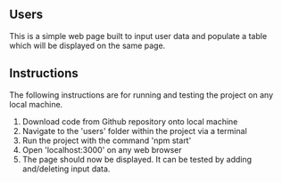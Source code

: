 ## Users

This is a simple web page built to input user data and populate a table which will be displayed on the same page.

## Instructions
The following instructions are for running and testing the project on any local machine.

1) Download code from Github repository onto local machine
2) Navigate to the 'users' folder within the project via a terminal
3) Run the project with the command 'npm start'
4) Open 'localhost:3000' on any web browser
5) The page should now be displayed. It can be tested by adding and/deleting input data.

